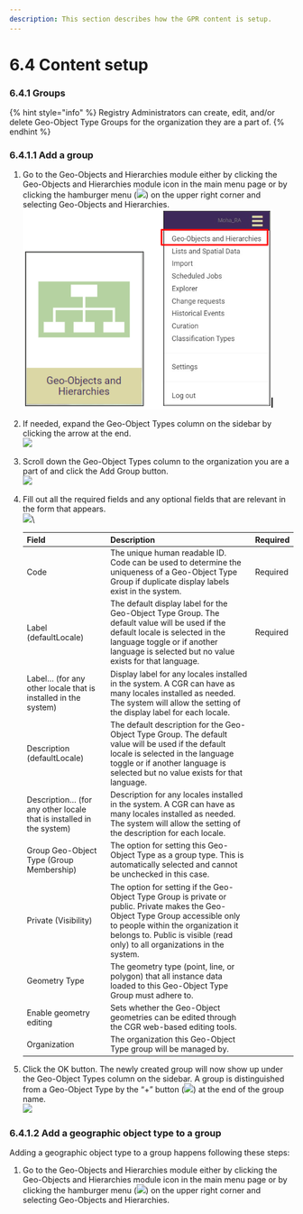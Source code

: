 ```yaml
---
description: This section describes how the GPR content is setup.
---
```


# 6.4 Content setup

### 6.4.1 Groups

{% hint style="info" %}
Registry Administrators can create, edit, and/or delete Geo-Object Type Groups for the organization they are a part of.
{% endhint %}

### 6.4.1.1 Add a group

1. Go to the Geo-Objects and Hierarchies module either by clicking the Geo-Objects and Hierarchies module icon in the main menu page or by clicking the hamburger menu (![](https://lh3.googleusercontent.com/iuPmL\_Z1smFoRNK34qpVh9--96pLjj8A-P4QdCAlpcvxkSIfD3bihusMrW6MlenmddHse4DMtkIfNaLzts2tH95aM8vei5RBC6-FuLkbYRi4j4V9LiSgid0KfK2wPUgPo-Oim\_IF7FqvJW8Ck-ESi0sPLJ2Hi6rets24LbXMhLUD7h3zOJePImZz)) on the upper right corner and selecting Geo-Objects and Hierarchies.\
   ![](../../../.gitbook/assets/image.png)
2. If needed, expand the Geo-Object Types column on the sidebar by clicking the arrow at the end.\
   ![](https://lh5.googleusercontent.com/AVwXBlPvseu94eSJQN0tcuyvKEjp1jxo6dx71ugLq5UwtZ4HA1pUvwHlxB3n5lAJMm4-DA8AgI3TPYRkD-UX74nDlpjmnQBRSL40AXTF61O36XLR-wIKV0-rbVRTtDqqmNbNt1A805Xx47TxW0Ohp0tY7D6gUELNXHFzbVQzIz35Oah1z63BsD6v)
3. Scroll down the Geo-Object Types column to the organization you are a part of and click the Add Group button.\
   ![](https://lh3.googleusercontent.com/gckcmSxXnGCW9Wh8XpIcE-ax0HCjEBGdOUKpIM-JIj7IKp38pJpbap5Z0m3p-fl78IRIWS8AAk23cqn\_h-XNRIMfo2y6NGJ3z1FwAjxLs\_4DZ7RYYiIzoIR1HuouJ8s2pcvgN4ECgN8omC1zPBgfT-tPGDG\_eqJzekLtCy8UGzGUET8z6IntlD6i)
4.  Fill out all the required fields and any optional fields that are relevant in the form that appears.\
    ![](https://lh3.googleusercontent.com/DWx50Sipzjq4Oddh9w1bM1\_qnDFQbsX\_t\_9WaoNBF7r5qVWLwUFOmx6de-kWpgW1RPLWNZjUqNo7p8TKtPlA\_j41xvpPbsr3E-UvVpN-Z8wG4q77DOYQM-4vHi19fLeaDW83oa-7NbLcdDLfcEzjBxRAFZ2YStw2mXvGGNrWseiRdmxL-XoYnN8O)\


    | Field                                                               | Description                                                                                                                                                                                                                                          | Required |
    | ------------------------------------------------------------------- | ---------------------------------------------------------------------------------------------------------------------------------------------------------------------------------------------------------------------------------------------------- | -------- |
    | Code                                                                | The unique human readable ID. Code can be used to determine the uniqueness of a Geo-Object Type Group if duplicate display labels exist in the system.                                                                                               | Required |
    | Label (defaultLocale)                                               | The default display label for the Geo-Object Type Group. The default value will be used if the default locale is selected in the language toggle or if another language is selected but no value exists for that language.                           | Required |
    | Label… (for any other locale that is installed in the system)       | Display label for any locales installed in the system. A CGR can have as many locales installed as needed. The system will allow the setting of the display label for each locale.                                                                   |          |
    | Description (defaultLocale)                                         | The default description for the Geo-Object Type Group. The default value will be used if the default locale is selected in the language toggle or if another language is selected but no value exists for that language.                             |          |
    | Description… (for any other locale that is installed in the system) | Description for any locales installed in the system. A CGR can have as many locales installed as needed. The system will allow the setting of the description for each locale.                                                                       |          |
    | Group Geo-Object Type (Group Membership)                            | The option for setting this Geo-Object Type as a group type. This is automatically selected and cannot be unchecked in this case.                                                                                                                    |          |
    | Private (Visibility)                                                | The option for setting if the Geo-Object Type Group is private or public. Private makes the Geo-Object Type Group accessible only to people within the organization it belongs to. Public is visible (read only) to all organizations in the system. |          |
    | Geometry Type                                                       | The geometry type (point, line, or polygon) that all instance data loaded to this Geo-Object Type Group must adhere to.                                                                                                                              |          |
    | Enable geometry editing                                             | Sets whether the Geo-Object geometries can be edited through the CGR web-based editing tools.                                                                                                                                                        |          |
    | Organization                                                        | The organization this Geo-Object Type group will be managed by.                                                                                                                                                                                      |          |
5. Click the OK button. The newly created group will now show up under the Geo-Object Types column on the sidebar. A group is distinguished from a Geo-Object Type by the “+” button (![](https://lh3.googleusercontent.com/oA1JGDvIRjYWJbkQ6qnzwRzidAIp3crvNXzq9QGZiEcU-Ds\_Ip32UH75jwICYZvIN6-eC2Eejc6pbFWAd2RQUFto26bBQOdC-u7FCxBBurtg4lFRmgBYuuphrlRhSwQB-1UtTuE\_ILfJhnyZ9wWuwrkP-NQ4wFT1Vptl-pKt1OT\_Neaf6OuH3B6k)) at the end of the group name.\
   ![](https://lh5.googleusercontent.com/UcgvwfIbV86g9b4XnddYA7v-1kOogV0gDZkqX9vn8-G5pfKjSTDlUZbjavz06\_2BhWT\_awLb3EOThsQVsAwH1XZ9EdObb7fB6NGyFgTDZ3UTL-cGQop7YELJRpMW58nqfdKpY2DphTC2RI9wtxku-QNbar6Cl5FDgIE\_f-HEVWjI0fvQEW3N7Pl-)

### 6.4.1.2 Add a geographic object type to a group

Adding a geographic object type to a group happens following these steps:

1. Go to the Geo-Objects and Hierarchies module either by clicking the Geo-Objects and Hierarchies module icon in the main menu page or by clicking the hamburger menu (![](https://lh3.googleusercontent.com/iuPmL\_Z1smFoRNK34qpVh9--96pLjj8A-P4QdCAlpcvxkSIfD3bihusMrW6MlenmddHse4DMtkIfNaLzts2tH95aM8vei5RBC6-FuLkbYRi4j4V9LiSgid0KfK2wPUgPo-Oim\_IF7FqvJW8Ck-ESi0sPLJ2Hi6rets24LbXMhLUD7h3zOJePImZz)) on the upper right corner and selecting Geo-Objects and Hierarchies.
